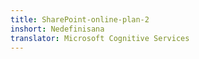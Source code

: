 ```yaml
---
title: SharePoint-online-plan-2
inshort: Nedefinisana
translator: Microsoft Cognitive Services
---
```




